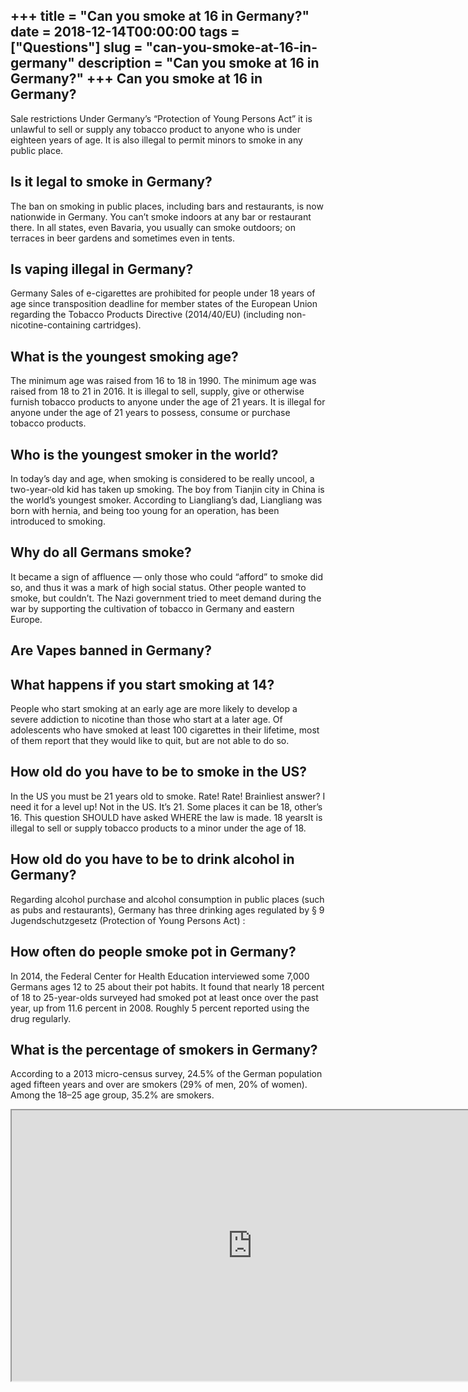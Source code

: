 +++
title = "Can you smoke at 16 in Germany?"
date = 2018-12-14T00:00:00
tags = ["Questions"]
slug = "can-you-smoke-at-16-in-germany"
description = "Can you smoke at 16 in Germany?"
+++
Can you smoke at 16 in Germany?
-------------------------------

Sale restrictions Under Germany’s “Protection of Young Persons Act” it is unlawful to sell or supply any tobacco product to anyone who is under eighteen years of age. It is also illegal to permit minors to smoke in any public place.

Is it legal to smoke in Germany?
--------------------------------

The ban on smoking in public places, including bars and restaurants, is now nationwide in Germany. You can’t smoke indoors at any bar or restaurant there. In all states, even Bavaria, you usually can smoke outdoors; on terraces in beer gardens and sometimes even in tents.

Is vaping illegal in Germany?
-----------------------------

Germany Sales of e-cigarettes are prohibited for people under 18 years of age since transposition deadline for member states of the European Union regarding the Tobacco Products Directive (2014/40/EU) (including non-nicotine-containing cartridges).

What is the youngest smoking age?
---------------------------------

The minimum age was raised from 16 to 18 in 1990. The minimum age was raised from 18 to 21 in 2016. It is illegal to sell, supply, give or otherwise furnish tobacco products to anyone under the age of 21 years. It is illegal for anyone under the age of 21 years to possess, consume or purchase tobacco products.

Who is the youngest smoker in the world?
----------------------------------------

In today’s day and age, when smoking is considered to be really uncool, a two-year-old kid has taken up smoking. The boy from Tianjin city in China is the world’s youngest smoker. According to Liangliang’s dad, Liangliang was born with hernia, and being too young for an operation, has been introduced to smoking.

Why do all Germans smoke?
-------------------------

It became a sign of affluence — only those who could “afford” to smoke did so, and thus it was a mark of high social status. Other people wanted to smoke, but couldn’t. The Nazi government tried to meet demand during the war by supporting the cultivation of tobacco in Germany and eastern Europe.

Are Vapes banned in Germany?
----------------------------

What happens if you start smoking at 14?
----------------------------------------

People who start smoking at an early age are more likely to develop a severe addiction to nicotine than those who start at a later age. Of adolescents who have smoked at least 100 cigarettes in their lifetime, most of them report that they would like to quit, but are not able to do so.

How old do you have to be to smoke in the US?
---------------------------------------------

In the US you must be 21 years old to smoke. Rate! Rate! Brainliest answer? I need it for a level up! Not in the US. It’s 21. Some places it can be 18, other’s 16. This question SHOULD have asked WHERE the law is made. 18 yearsIt is illegal to sell or supply tobacco products to a minor under the age of 18.

How old do you have to be to drink alcohol in Germany?
------------------------------------------------------

Regarding alcohol purchase and alcohol consumption in public places (such as pubs and restaurants), Germany has three drinking ages regulated by § 9 Jugendschutzgesetz (Protection of Young Persons Act) :

How often do people smoke pot in Germany?
-----------------------------------------

In 2014, the Federal Center for Health Education interviewed some 7,000 Germans ages 12 to 25 about their pot habits. It found that nearly 18 percent of 18 to 25-year-olds surveyed had smoked pot at least once over the past year, up from 11.6 percent in 2008. Roughly 5 percent reported using the drug regularly.

What is the percentage of smokers in Germany?
---------------------------------------------

According to a 2013 micro-census survey, 24.5% of the German population aged fifteen years and over are smokers (29% of men, 20% of women). Among the 18–25 age group, 35.2% are smokers.

<iframe allow="accelerometer; autoplay; clipboard-write; encrypted-media; gyroscope; picture-in-picture" allowfullscreen="" class="__youtube_prefs__  epyt-is-override  no-lazyload" data-no-lazy="1" data-origheight="433" data-origwidth="770" data-skipgform_ajax_framebjll="" height="433" id="_ytid_10196" loading="lazy" src="https://www.youtube.com/embed/avs1ijoDvzk?enablejsapi=1&autoplay=0&cc_load_policy=0&cc_lang_pref=&iv_load_policy=1&loop=0&modestbranding=0&rel=1&fs=1&playsinline=0&autohide=2&theme=dark&color=red&controls=1&" title="YouTube player" width="770"></iframe>